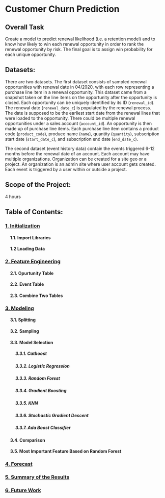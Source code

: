 # Customer Churn Prediction

## Overall Task
Create a model to predict renewal likelihood (i.e. a retention model) and to know how likely to win each renewal opportunity in order to rank the renewal opportunity by risk. The final goal is to assign win probability for each unique opportunity.

## Datasets: 

There are two datasets. The first dataset consists of sampled renewal opportunities with renewal date in 04/2020, with each row representing a purchase line item in a renewal opportunity. This dataset came from a snapshot taken on the line items on the opportunity after the opportunity is closed.
Each opportunity can be uniquely identified by its ID (`renewal_id`). The renewal date (`renewal_date_c`) is populated by the renewal process. The date is supposed to be the earliest start date from the renewal lines that were loaded to the opportunity.
There could be multiple renewal opportunities under a sales account (`account_id`). An opportunity is then made up of purchase line items. Each purchase line item contains a product code (`product_code`), produce name (`name`), quantity (`quantity`), subscription start date (`start_date_c`), and subscription end date (`end_date_c`). 

The second dataset (event history data) contain the events triggered 6-12 months before the renewal date of an account. Each account may have multiple organizations. Organization can be created for a site geo or a project. An organization is an admin site where user account gets created. Each event is triggered by a user within or outside a project.

## Scope of the Project: 
4 hours

## Table of Contents:

### [1. Initialization](https://github.com/91104311/Portfolio/blob/main/Customer%20Churn%20Prediction/1.%20Initialization%20-%20Customer%20Churn%20Prediction.ipynb)

#### &nbsp;&nbsp;&nbsp;&nbsp; 1.1. Import Libraries
#### &nbsp;&nbsp;&nbsp;&nbsp; 1.2 Loading Data

### [2. Feature Engineering](https://github.com/91104311/Portfolio/blob/main/Customer%20Churn%20Prediction/2.%20Feature%20Engineering%20-%20Customer%20Churn%20Prediction.ipynb)

#### &nbsp;&nbsp;&nbsp;&nbsp; 2.1. Opurtunity Table
#### &nbsp;&nbsp;&nbsp;&nbsp; 2.2. Event Table
#### &nbsp;&nbsp;&nbsp;&nbsp; 2.3. Combine Two Tables


### [3. Modeling](https://github.com/91104311/Portfolio/blob/main/Customer%20Churn%20Prediction/3.%20Modeling%20-%20Customer%20Churn%20Prediction.ipynb)

#### &nbsp;&nbsp;&nbsp;&nbsp; 3.1. Splitting
#### &nbsp;&nbsp;&nbsp;&nbsp; 3.2. Sampling
#### &nbsp;&nbsp;&nbsp;&nbsp; 3.3. Model Selection
##### &nbsp;&nbsp;&nbsp;&nbsp; &nbsp;&nbsp;&nbsp;&nbsp; 3.3.1. Catboost
##### &nbsp;&nbsp;&nbsp;&nbsp; &nbsp;&nbsp;&nbsp;&nbsp; 3.3.2. Logistic Regression
##### &nbsp;&nbsp;&nbsp;&nbsp; &nbsp;&nbsp;&nbsp;&nbsp; 3.3.3. Random Forest 
##### &nbsp;&nbsp;&nbsp;&nbsp; &nbsp;&nbsp;&nbsp;&nbsp; 3.3.4. Gradient Boosting
##### &nbsp;&nbsp;&nbsp;&nbsp; &nbsp;&nbsp;&nbsp;&nbsp; 3.3.5. KNN
##### &nbsp;&nbsp;&nbsp;&nbsp; &nbsp;&nbsp;&nbsp;&nbsp; 3.3.6. Stochastic Gradient Descent
##### &nbsp;&nbsp;&nbsp;&nbsp; &nbsp;&nbsp;&nbsp;&nbsp; 3.3.7. Ada Boost Classifier
#### &nbsp;&nbsp;&nbsp;&nbsp; 3.4. Comparison
#### &nbsp;&nbsp;&nbsp;&nbsp; 3.5. Most Important Feature Based on Random Forest

### [4. Forecast](https://github.com/91104311/Portfolio/blob/main/Customer%20Churn%20Prediction/4.%20Forecast%20-%20Customer%20Churn%20Prediction.ipynb)

### [5. Summary of the Results](https://github.com/91104311/Portfolio/blob/main/Customer%20Churn%20Prediction/Summary%20of%20the%20Results.pdf)

### [6. Future Work](https://github.com/91104311/Portfolio/blob/main/Customer%20Churn%20Prediction/5.%20Future%20Work%20-%20Customer%20Churn%20Prediction.ipynb)
